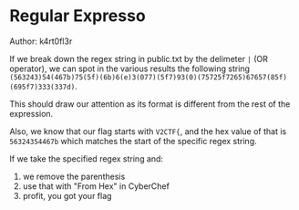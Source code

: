 # Regular Expresso
Author: k4rt0fl3r

If we break down the regex string in public.txt by the delimeter `|` (OR operator), we can spot in the various results the following string `(563243)54(467b)75(5f)(6b)6(e)3(077)(5f7)93(0)(75725f7265)67657(85f)(695f7)333(337d)`.

This should draw our attention as its format is different from the rest of the expression.

Also, we know that our flag starts with `V2CTF{`, and the hex value of that is `56324354467b` which matches the start of the specific regex string.

If we take the specified regex string and:
1. we remove the parenthesis
2. use that with "From Hex" in CyberChef
3. profit, you got your flag